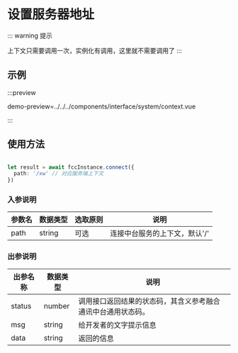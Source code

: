 # 设置服务器地址

::: warning 提示
<!-- warning -->
上下文只需要调用一次，实例化有调用，这里就不需要调用了
:::

## 示例

:::preview

demo-preview=../../../components/interface/system/context.vue

:::

## 使用方法

```typescript

let result = await fccInstance.connect({
  path: '/xw' // 对应服务端上下文
})

```
<!-- **入参说明** -->
### 入参说明

| **参数名** | **数据类型** | **选取原则** |**说明** |
| ---------- | ------------ | ------------ | ------------------ |
| path      | string       | 可选         | 连接中台服务的上下文，默认'/' |

### 出参说明

| **出参名称** | **数据类型** | **说明**                         |
| -------- | -------- | ------------------------------ |
| status   | number   | 调用接口返回结果的状态码，其含义参考融合通讯中台通用状态码。 |
| msg      | string   | 给开发者的文字提示信息                    |
| data     | string   | 返回的信息                          |

